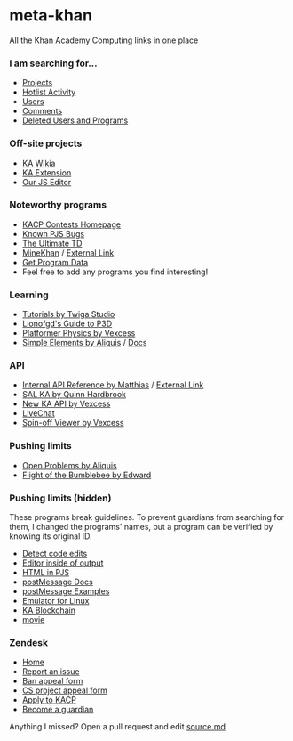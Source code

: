 # meta-khan

All the Khan Academy Computing links in one place

### I am searching for...
- [Projects](https://willard.fun/)
- [Hotlist Activity](https://khanalytics.herokuapp.com/)
- [Users](https://kasearch.learnerpages.com/)
- [Comments]()
- [Deleted Users and Programs](https://github.com/MatthiasPortzel/ka-hearth/wiki)

### Off-site projects
- [KA Wikia](https://khanacademy.fandom.com/wiki/Khan_Academy_Wiki)
- [KA Extension](https://chrome.google.com/webstore/detail/the-khan-academy-extensio/gniggljddhajnfbkjndcgnomkddfcial?hl)
- [Our JS Editor](https://ourjseditor.com/)

### Noteworthy programs
- [KACP Contests Homepage](https://www.khanacademy.org/cs/-/5745407636209664)
- [Known PJS Bugs](https://www.khanacademy.org/cs/-/6117906177359872)
- [The Ultimate TD](https://khanacademy.org/cs/i/6295872812679168)
- [MineKhan](https://www.khanacademy.org/cs/i/5647155001376768) / [External Link](https://willard.fun/minekhan)
- [Get Program Data](https://khanacademy.org/cs/i/6152415778373632)
- Feel free to add any programs you find interesting!

### Learning
- [Tutorials by Twiga Studio](https://www.khanacademy.org/cs/-/5912802022998016)
- [Lionofgd's Guide to P3D](https://www.khanacademy.org/cs/-/5449718509731840)
- [Platformer Physics by Vexcess](https://www.khanacademy.org/computer-programming/platformer-physics/5217723531345920)
- [Simple Elements by Aliquis](https://www.khanacademy.org/cs/-/5201788906799104) / [Docs](https://www.khanacademy.org/cs/i/4703771890335744)

### API
- [Internal API Reference by Matthias](https://www.khanacademy.org/cs/-/6389992281473024) / [External Link](https://lukekrikorian.github.io/api-docs/)
- [SAL KA by Quinn Hardbrook](https://www.khanacademy.org/cs/-/5414181885788160)
- [New KA API by Vexcess](https://www.khanacademy.org/cs/-/5236998489030656)
- [LiveChat](https://www.khanacademy.org/cs/-/5175255520051200)
- [Spin-off Viewer by Vexcess](https://www.khanacademy.org/cs/-/5931097750814720)

### Pushing limits
- [Open Problems by Aliquis](https://www.khanacademy.org/cs/-/6058668928843776)
- [Flight of the Bumblebee by Edward](https://www.khanacademy.org/cs/-/5193345356677120)

### Pushing limits (hidden) <!-- HASHES START -->
These programs break guidelines. To prevent guardians from searching for them, I changed the programs' names, but a program can be verified by knowing its original ID.
- [Detect code edits](https://kqwq.github.io/meta-khan?hash=2ae686c47b1812ddbdbb6223736aa52ae00c8a9434628d01af81b6bd2d665f9f)
- [Editor inside of output](https://kqwq.github.io/meta-khan?hash=e31b9deec89c7eb6346ba46b6d49ac0fe84aa825ba7670557c4188bac5f8e062)
- [HTML in PJS](https://kqwq.github.io/meta-khan?hash=f4367996f81bb29c4a73841bd919c3c2d0bc1f2962ce98a8a8feb45f6ab01146)
- [postMessage Docs](https://kqwq.github.io/meta-khan?hash=5f1c1773a7cb1c1a89138592ba67711cba6511ef3b641fdcdecc5a4fdf8c9c82)
- [postMessage Examples](https://kqwq.github.io/meta-khan?hash=ea3ed9e0e35571f94f02ac8eba345c7e2ab37d4cda9647ce09d5d17a64dfe20f)
- [Emulator for Linux](https://kqwq.github.io/meta-khan?hash=5b12321aa34ba29e44e217a26eb145f9b304c220b8d9319e090f43c9f76c95d0)
- [KA Blockchain](https://kqwq.github.io/meta-khan?hash=9b0e48897b0c03a81ca4525f1fae48a23e57ea182c5dc96b184996ba4651c938)
- [movie](https://kqwq.github.io/meta-khan?hash=beec246cd1422970dab56d044a435a70c40b3dc7b1ebe65958c928ba42a60911)
<!-- HASHES END -->

### Zendesk
- [Home](https://support.khanacademy.org/hc/en-us)
- [Report an issue](https://support.khanacademy.org/hc/en-us/requests/new?ticket_form_id=261008)
- [Ban appeal form](https://docs.google.com/forms/d/e/1FAIpQLSfT5mvSaMjLi9KoD3eKeypijof_2-t4__howlKHQiu2Voy9KQ/viewform)
- [CS project appeal form](https://docs.google.com/forms/d/e/1FAIpQLSe8sOJPtzuYKxO12juR-G_7hFJXW-Jkt_zLD3JxMg3FuGvX5w/viewform)
- [Apply to KACP](https://support.khanacademy.org/hc/en-us/articles/115003791172)
- [Become a guardian](https://support.khanacademy.org/hc/en-us/articles/202912080-How-can-I-become-a-Guardian-and-what-does-this-entail-)

Anything I missed? Open a pull request and edit [source.md](https://github.com/kqwq/meta-khan/blob/master/source.md)